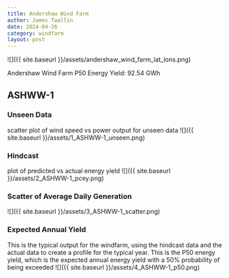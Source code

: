 ```yaml
---
title: Andershaw Wind Farm
author: James Twallin
date: 2024-04-26
category: windfarm
layout: post
---
```

![]({{ site.baseurl }}/assets/andershaw_wind_farm_lat_lons.png)

Andershaw Wind Farm P50 Energy Yield: 92.54 GWh

ASHWW-1
-------------
### Unseen Data 
scatter plot of wind speed vs power output for unseen data
![]({{ site.baseurl }}/assets/1_ASHWW-1_unseen.png)
### Hindcast 
plot of predicted vs actual energy yield
![]({{ site.baseurl }}/assets/2_ASHWW-1_pcey.png)
### Scatter of Average Daily Generation 

![]({{ site.baseurl }}/assets/3_ASHWW-1_scatter.png)
### Expected Annual Yield 
This is the typical output for the windfarm, using the hindcast data and the actual data to create a profile for the typical year. This is the P50 energy yield, which is the expected annual energy yield with a 50% probability of being exceeded
![]({{ site.baseurl }}/assets/4_ASHWW-1_p50.png)

